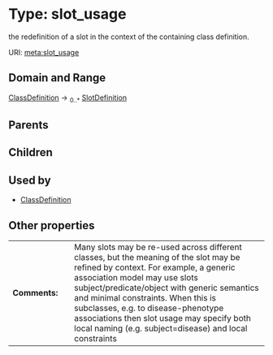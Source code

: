 
# Type: slot_usage


the redefinition of a slot in the context of the containing class definition.

URI: [meta:slot_usage](https://w3id.org/biolink/biolinkml/meta/slot_usage)


## Domain and Range

[ClassDefinition](ClassDefinition.md) ->  <sub>0..*</sub> [SlotDefinition](SlotDefinition.md)

## Parents


## Children


## Used by

 * [ClassDefinition](ClassDefinition.md)

## Other properties

|  |  |  |
| --- | --- | --- |
| **Comments:** | | Many slots may be re-used across different classes, but the meaning of the slot may be refined by context. For example, a generic association model may use slots subject/predicate/object with generic semantics and minimal constraints. When this is subclasses, e.g. to disease-phenotype associations then slot usage may specify both local naming (e.g. subject=disease) and local constraints |

